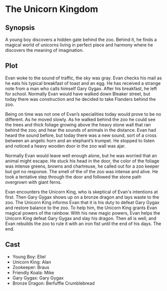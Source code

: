 # The Unicorn Kingdom

## Synopsis

A young boy discovers a hidden gate behind the zoo.
Behind it, he finds a magical world of unicorns living in perfect piece and harmony where he discovers the meaning of imagination.

## Plot

Evan woke to the sound of traffic, the sky was gray.
Evan checks his mail as he eats his typical breakfast of toast and an egg. He has received a strange note from a man who calls himself Gary Gygax. After his breakfast, he left for school.
Normally Evan would have walked down Bleaker street, but today there was construction and he decided to take Flanders behind the zoo.

Being on time was not one of Evan’s specialities today would prove to be no different.
As he moved slowly.
As he walked behind the zoo he could see the trees and thick foliage growing above the heavy stone wall that ran behind the zoo; and hear the sounds of animals in the distance.
Evan had heard the sound before, but today there was a new sound, sort of a cross between an angelic horn and an elephant’s trumpet.
He stopped to listen and noticed a heavy wooden door in the zoo wall was ajar.

Normally Evan would leave well enough alone, but he was worried that an animal might escape.
He stuck his head in the door, the color of the foliage was intense greens, browns and chartreuse, he called out for a zoo keeper but got no response.
The smell of the of the zoo was intense and alive.
He took a tentative step through the door and followed the stone path overgrown with giant ferns.

Evan encounters the Unicorn King, who is skeptical of Evan's intentions at first. Then Gary Gygax shows up on a bronze dragon and lays waste to the zoo. The Unicorn King informs Evan that it is his duty to defeat Gary Gygax and restore balance to the zoo. To help him, the Unicorn King grants Evan magical powers of the rainbow. With his new magic powers, Evan helps the Unicorn King defeat Gary Gygax and slay his dragon. Then all is well, and Evan rebuilds the zoo to rule it with an iron fist until the end of his days.
The end.

## Cast

* Young Boy: Eliel
* Unicorn King: Alan
* Zookeeper: Braus
* Friendly Koala: Mike
* Gary Gygax: Gary Gygax
* Bronze Dragon: Berfuffle Crumblebread

